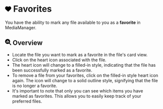 # <img src="https://raw.githubusercontent.com/vishaldhole173/pro-stream-documentation/main/fontawesome/svgs/solid/heart.svg" width="20" height="20"> Favorites

You have the ability to mark any file available to you as a **favorite** in MediaManager. 

## <img src="https://raw.githubusercontent.com/vishaldhole173/pro-stream-documentation/main/fontawesome/svgs/solid/magnifying-glass-chart.svg" width="20" height="20"> Overview

* Locate the file you want to mark as a favorite in the file's card view.
* Click on the heart icon associated with the file.
* The heart icon will change to a filled-in style, indicating that the file has been successfully marked as a favorite.
* To remove a file from your favorites, click on the filled-in style heart icon again. The icon will change to a solid outline style, signifying that the file is no longer a favorite.
* It's important to note that only you can see which items you have marked as favorites. This allows you to easily keep track of your preferred files.
